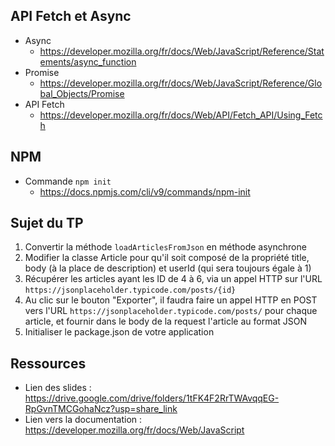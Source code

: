 ## API Fetch et Async

- Async
  - https://developer.mozilla.org/fr/docs/Web/JavaScript/Reference/Statements/async_function
- Promise
  - https://developer.mozilla.org/fr/docs/Web/JavaScript/Reference/Global_Objects/Promise
- API Fetch
  - https://developer.mozilla.org/fr/docs/Web/API/Fetch_API/Using_Fetch

## NPM

- Commande `npm init`
  - https://docs.npmjs.com/cli/v9/commands/npm-init

## Sujet du TP

1) Convertir la méthode `loadArticlesFromJson` en méthode asynchrone
2) Modifier la classe Article pour qu'il soit composé de la propriété title, body (à la place de description) et userId (qui sera toujours égale à 1)
3) Récupérer les articles ayant les ID de 4 à 6, via un appel HTTP sur l'URL `https://jsonplaceholder.typicode.com/posts/{id}`
4) Au clic sur le bouton "Exporter", il faudra faire un appel HTTP en POST vers l'URL `https://jsonplaceholder.typicode.com/posts/` pour chaque article, et fournir dans le body de la request l'article au format JSON
5) Initialiser le package.json de votre application

## Ressources

- Lien des slides : https://drive.google.com/drive/folders/1tFK4F2RrTWAvqqEG-RpGvnTMCGohaNcz?usp=share_link
- Lien vers la documentation : https://developer.mozilla.org/fr/docs/Web/JavaScript